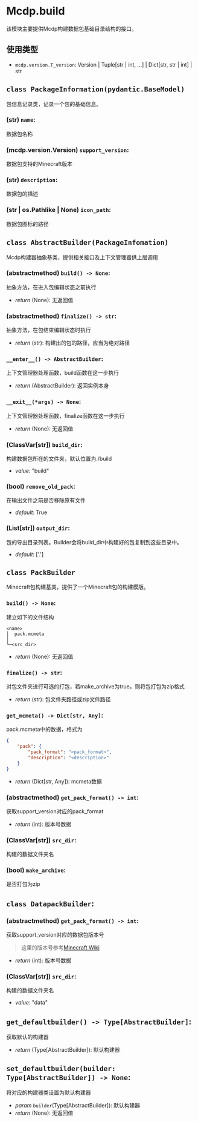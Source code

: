 # Mcdp.build

该模块主要提供Mcdp构建数据包基础目录结构的接口。

## 使用类型
- `mcdp.version.T_version`: Version | Tuple[str | int, ...] | Dict[str, str | int] | str

## `class PackageInformation(pydantic.BaseModel)`
包信息记录类，记录一个包的基础信息。

### (str) `name`:
数据包名称

### (mcdp.version.Version) `support_version`:
数据包支持的Minecraft版本

### (str) `description`:
数据包的描述

### (str | os.Pathlike | None) `icon_path`:
数据包图标的路径

## `class AbstractBuilder(PackageInfomation)`
Mcdp构建器抽象基类，提供相关接口及上下文管理器供上层调用

### (abstractmethod) `build() -> None`:
抽象方法，在进入包编辑状态之前执行
- *return* (None): 无返回值 

### (abstractmethod) `finalize() -> str`:
抽象方法，在包结束编辑状态时执行
- *return* (str): 构建出的包的路径，应当为绝对路径

### `__enter__() -> AbstractBuilder`:
上下文管理器处理函数，build函数在这一步执行
- *return* (AbstractBuilder): 返回实例本身

### `__exit__(*args) -> None`:
上下文管理器处理函数，finalize函数在这一步执行
- *return* (None): 无返回值 

### (ClassVar[str]) `build_dir`:
构建数据包所在的文件夹，默认位置为./build
- *value*: "build"

### (bool) `remove_old_pack`:
在输出文件之前是否移除原有文件
- *default*: True

### (List[str]) `output_dir`:
包的导出目录列表。Builder会将build_dir中构建好的包复制到这些目录中。
- *default*: ['.']


## `class PackBuilder`
Minecraft包构建基类，提供了一个Minecraft包的构建模版。

### `build() -> None`:
建立如下的文件结构
```
<name>  
│  pack.mcmeta
│
└─<src_dir>
```
- *return* (None): 无返回值 

### `finalize() -> str`:
对包文件夹进行可选的打包，若make_archive为true，则将包打包为zip格式
- *return* (str): 包文件夹路径或zip文件路径

### `get_mcmeta() -> Dict[str, Any]`:
pack.mcmeta中的数据，格式为
```json
{
    "pack": {
        "pack_format": "<pack_format>",
        "description": "<description>"
    }
}
```
- *return* (Dict[str, Any]): mcmeta数据

### (abstractmethod) `get_pack_format() -> int`:
获取support_version对应的pack_format
- *return* (int): 版本号数据

### (ClassVar[str]) `src_dir`:
构建的数据文件夹名

### (bool) `make_archive`:
是否打包为zip

## `class DatapackBuilder`:

### (abstractmethod) `get_pack_format() -> int`:
获取support_version对应的数据包版本号

> 这里的版本号参考[Minecraft Wiki](https://minecraft.fandom.com/zh/wiki/%E6%95%B0%E6%8D%AE%E5%8C%85#%E6%95%B0%E6%8D%AE%E5%8C%85%E7%89%88%E6%9C%AC)

- *return* (int): 版本号数据

### (ClassVar[str]) `src_dir`:
构建的数据文件夹名
- *value*: "data"

## `get_defaultbuilder() -> Type[AbstractBuilder]`:
获取默认的构建器
- *return* (Type[AbstractBuilder]): 默认构建器

## `set_defaultbuilder(builder: Type[AbstractBuilder]) -> None`:
将对应的构建器类设置为默认构建器
- *param* `builder`(Type[AbstractBuilder]): 默认构建器
- *return* (None): 无返回值